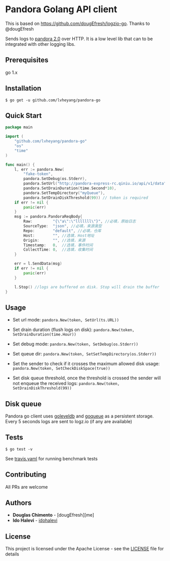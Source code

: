 # Pandora Golang API client

This is based on https://github.com/dougEfresh/logzio-go. Thanks to @dougEfresh

Sends logs to [pandora 2.0](https://portal.qiniu.com/express) over HTTP. It is a low level lib that can to be integrated with other logging libs.


## Prerequisites
go 1.x

## Installation
```shell
$ go get -u github.com/lvheyang/pandora-go
```

## Quick Start

```go
package main

import (
	"github.com/lvheyang/pandora-go"
	"os"
	"time"
)

func main() {
	l, err := pandora.New(
		"fake-token",
		pandora.SetDebug(os.Stderr),
		pandora.SetUrl("http://pandora-express-rc.qiniu.io/api/v1/data"),
		pandora.SetDrainDuration(time.Second*10),
		pandora.SetTempDirectory("myQueue"),
		pandora.SetDrainDiskThreshold(99)) // token is required
	if err != nil {
		panic(err)
	}
	msg := pandora.PandoraReqBody{
		Raw:         "{\"a\":\"lllllll\"}", //必填，原始日志
		SourceType:  "json", //必填，来源类型
		Repo:        "default", //必填，仓库
		Host:        "", //选填，Host地址
		Origin:      "", //选填，来源
		Timestamp:   0,  //选填，事件时间
		CollectTime: 0,  //选填，收集时间
	}

	err = l.SendData(msg)
	if err != nil {
		panic(err)
	}

	l.Stop() //logs are buffered on disk. Stop will drain the buffer
}

```

## Usage

- Set url mode:
    `pandora.New(token, SetUrl(ts.URL))`

- Set drain duration (flush logs on disk):
    `pandora.New(token, SetDrainDuration(time.Hour))`

- Set debug mode:
    `pandora.New(token, SetDebug(os.Stderr))`

- Set queue dir:
    `pandora.New(token, SetSetTempDirectory(os.Stderr))`

- Set the sender to check if it crosses the maximum allowed disk usage:
    `pandora.New(token, SetCheckDiskSpace(true))`

- Set disk queue threshold, once the threshold is crossed the sender will not enqueue the received logs:
    `pandora.New(token, SetDrainDiskThreshold(99))`

## Disk queue

Pandora go client uses [goleveldb](https://github.com/syndtr/goleveldb) and [goqueue](github.com/beeker1121/goque) as a persistent storage.
Every 5 seconds logs are sent to logz.io (if any are available)

## Tests

```shell
$ go test -v

```


See [travis.yaml](.travis.yml) for running benchmark tests


## Contributing
 All PRs are welcome

## Authors

* **Douglas Chimento**  - [dougEfresh][me]
* **Ido Halevi**  - [idohalevi](https://github.com/idohalevi)


## License

This project is licensed under the Apache License - see the [LICENSE](LICENSE) file for details
